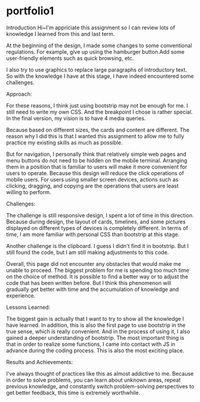 # portfolio1

Introduction
Hi~I'm appriciate this assignment so I can review lots of knowledge I learned from this and last term.

At the beginning of the design, I made some changes to some conventional regulations. For example, give up using the hamburger button.Add some user-friendly elements such as quick browsing, etc.

I also try to use graphics to replace large paragraphs of introductory text. So with the knowledge I have at this stage, I have indeed encountered some challenges.

Approach:

For these reasons, I think just using bootstrip may not be enough for me. I still need to write my own CSS. And the breakpoint I chose is rather special. In the final version, my vision is to have 4 media queries.

Because based on different sizes, the cards and content are different. The reason why I did this is that I wanted this assignment to allow me to fully practice my existing skills as much as possible.

But for navigation, I personally think that relatively simple web pages and menu buttons do not need to be hidden on the mobile terminal. Arranging them in a position that is familiar to users will make it more convenient for users to operate. Because this design will reduce the click operations of mobile users. For users using smaller screen devices, actions such as clicking, dragging, and copying are the operations that users are least willing to perform.

Challenges:

The challenge is still responsive design, I spent a lot of time in this direction. Because during design, the layout of cards, timelines, and some pictures displayed on different types of devices is completely different. In terms of time, I am more familiar with personal CSS than bootstrip at this stage.

Another challenge is the clipboard. I guess I didn't find it in bootstrip. But I still found the code, but I am still making adjustments to this code.


Overall, this page did not encounter any obstacles that would make me unable to proceed. The biggest problem for me is spending too much time on the choice of method. It is possible to find a better way or to adjust the code that has been written before. But I think this phenomenon will gradually get better with time and the accumulation of knowledge and experience.

Lessons Learned: 

The biggest gain is actually that I want to try to show all the knowledge I have learned. In addition, this is also the first page to use bootstrip in the true sense, which is really convenient. And in the process of using it, I also gained a deeper understanding of bootstrip. The most important thing is that in order to realize some functions, I came into contact with JS in advance during the coding process. This is also the most exciting place. 

Results and Achievements:

I've always thought of practices like this as almost addictive to me. Because in order to solve problems, you can learn about unknown areas, repeat previous knowledge, and constantly switch problem-solving perspectives to get better feedback, this time is extremely worthwhile.

